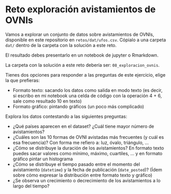 # Reto exploración avistamientos de OVNIs

Vamos a explorar un conjunto de datos sobre avistamientos de OVNIs, disponible en este repositorio en `retos/dat/ufos.csv`. Cópialo a una carpeta `dat/` dentro de la carpeta con la solución a este reto.

El resultado debes presentarlo en un notebook de jupyter o Rmarkdown.

La carpeta con la solución a este reto debería ser: `08_exploracion_ovnis`.

Tienes dos opciones para responder a las preguntas de este ejercicio, elige la que prefieras:

* Formato texto: sacando los datos como salida en modo texto (es decir, si escribo en mi notebook una celda de código con la operación 4 + 6, sale como resultado 10 en texto)
* Formato gráfico: pintando gráficos (un poco más complicado)

Explora los datos contestando a las siguientes preguntas:

* ¿Qué países aparecen en el dataset? ¿Cuál tiene mayor número de avistamientos?
* ¿Cuáles son las 10 formas de OVNI avistadas más frecuentes (y cuál es esa frecuencia)? Con forma me refiero a: luz, óvalo, triángulo, ...
* ¿Cómo se distribuye la duración de los avistamientos? En formato texto puedes sacar valores como mínimo, máximo, cuartiles, ... y en formato gráfico pintar un histograma
* ¿Cómo se distribuye el tiempo pasado entre el momento del avistamiento (`datetime`) y la fecha de publicación (`date_posted`)? (Ídem sobre cómo expresar la distribución entre formato texto y gráfico)
* ¿Se observa un crecimiento o decrecimiento de los avistamientos a lo largo del tiempo?

